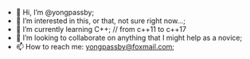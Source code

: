 - 👋 Hi, I’m @yongpassby;
- 👀 I’m interested in this, or that, not sure right now...;
- 🌱 I’m currently learning C++;  // from c++11 to c++17
- 💞️ I’m looking to collaborate on anything that I might help as a novice;
- 📫 How to reach me: yongpassby@foxmail.com;

<!---
yongpassby/yongpassby is a ✨ special ✨ repository because its `README.md` (this file) appears on your GitHub profile.
You can click the Preview link to take a look at your changes.
--->

